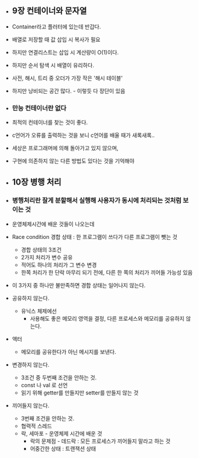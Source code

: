 + ## 9장 컨테이너와 문자열
+ Container라고 플러터에 있는데 반갑다.
+ 배열로 저장할 때 값 삽입 시 복사가 필요
+ 하지만 연결리스트는 삽입 시 계산량이 O(1)이다.
+ 하지만 순서 탐색 시 배열이 유리하다.
+ 사전, 해시, 트리 중 오더가 가장 작은 '해시 테이블'
+ 하지만 낭비되는 공간 많다. - 이렇듯 다 장단이 있음
+ ### 만능 컨테이너란 없다
+ 최적의 컨테이너를 찾는 것이 좋다.
+ c언어가 오류를 출력하는 것을 보니 c언어를 배울 때가 새록새록..
+ 세상은 프로그래머에 의해 돌아가고 있지 않으며, 
+ 구현에 의존하지 않는 다른 방법도 있다는 것을 기억해야

+ ## 10장 병행 처리
+ ### 병행처리란 잘게 분할해서 실행해 사용자가 동시에 처리되는 것처럼 보이는 것
+ 운영체제시간에 배운 것들이 나오는데
+ Race condition 경합 상태 : 한 프로그램이 쓰다가 다른 프로그램이 뺏는 것
  + 경합 상태의 3조건
  + 2가지 처리가 변수 공유
  + 적어도 하나의 처리가 그 변수 변경
  + 한쪽 처리가 한 단락 마무리 되기 전에, 다른 한 쪽의 처리가 끼어들 가능성 있음
+ 이 3가지 중 하나만 불만족하면 경합 상태는 일어나지 않는다.
+ 공유하지 않는다.
  + 유닉스 체제에선
    + 사용해도 좋은 메모리 영역을 결정, 다른 프로세스와 메모리를 공유하지 않는다.
+ 액터
  + 메모리를 공유한다가 아닌 메시지를 보낸다.
+ 변경하지 않는다.
  + 3조건 중 두번째 조건을 안하는 것.
  + const 나 val 로 선언
  + 읽기 위해 getter를 만들지만 setter를 만들지 않는 것
+ 끼어들지 않는다.
  + 3번째 조건을 안하는 것.
  + 협력적 스레드
  + 락, 세마포 - 운영체제 시간에 배운 것
    + 락의 문제점 - 데드락 : 모든 프로세스가 끼어들지 말라고 하는 것
    + 어중간한 상태 : 트랜잭션 상태
